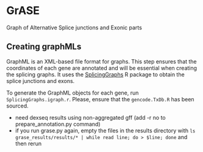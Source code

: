 # GrASE
Graph of Alternative Splice junctions and Exonic parts

## Creating graphMLs
GraphML is an XML-based file format for graphs. This step ensures that the coordinates of each gene are annotated and will be essential when creating the splicing graphs. It uses the [SplicingGraphs](https://bioconductor.org/packages/release/bioc/html/SplicingGraphs.html) R package to obtain the splice junctions and exons.

To generate the GraphML objects for each gene, run `SplicingGraphs.igraph.r`. Please, ensure that the `gencode.TxDb.R` has been sourced. 



* need dexseq results using non-aggregated gff (add -r no to prepare_annotation.py command)
* if you run grase.py again, empty the files in the results directory with `ls grase_results/results/* | while read line; do > $line; done` and then rerun
